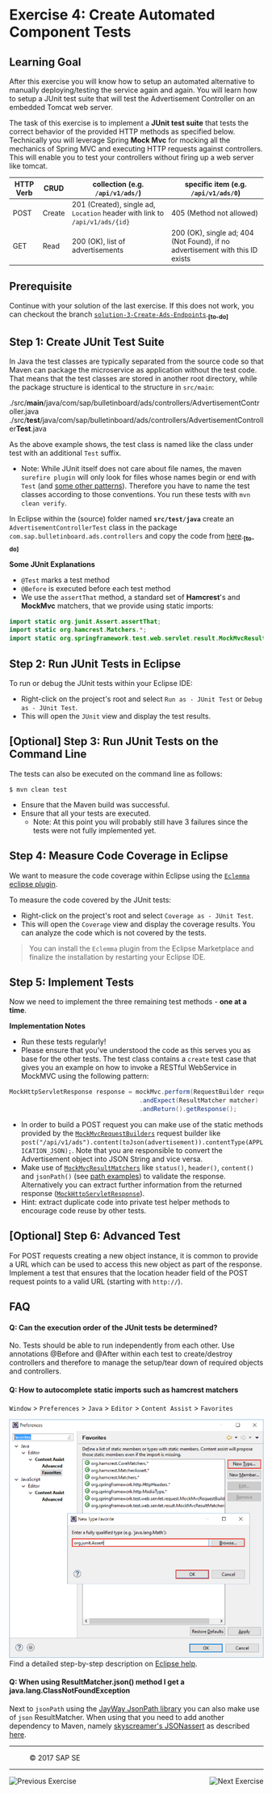Exercise 4: Create Automated Component Tests
==========================================

## Learning Goal
After this exercise you will know how to setup an automated alternative to manually deploying/testing the service again and again. You will learn how to setup a JUnit test suite that will test the Advertisement Controller on an embedded Tomcat web server.

The task of this exercise is to implement a **JUnit test suite** that tests the correct behavior of the provided HTTP methods as specified below. Technically you will leverage Spring **Mock Mvc** for mocking all the mechanics of Spring MVC and executing HTTP requests against controllers. This will enable you to test your controllers without firing up a web server like tomcat.


| HTTP Verb |  CRUD      | collection (e.g. `/api/v1/ads/`)   | specific item (e.g. `/api/v1/ads/0`)|   
| ----------- | ---------- | -------------------------------------- | --------------------------------------- |
| POST        | Create     | 201 (Created), single ad, `Location` header with link to `/api/v1/ads/{id}` | 405 (Method not allowed) |
| GET         | Read       | 200 (OK), list of advertisements | 200 (OK), single ad; 404 (Not Found), if no advertisement with this ID exists |

## Prerequisite
Continue with your solution of the last exercise. If this does not work, you can checkout the branch [`solution-3-Create-Ads-Endpoints`](https://github.wdf.sap.corp/cc-java/cc-bulletinboard-ads-spring-webmvc/tree/solution-3-Create-Ads-Endpoints).<sub><b>[to-do]</b></sub>

## Step 1: Create JUnit Test Suite
In Java the test classes are typically separated from the source code so that Maven can package the microservice as application without the test code. That means that the test classes are stored in another root directory, while the package structure is identical to the structure in `src/main`:

./src/**main**/java/com/sap/bulletinboard/ads/controllers/AdvertisementController.java
./src/**test**/java/com/sap/bulletinboard/ads/controllers/AdvertisementController**Test**.java

As the above example shows, the test class is named like the class under test with an additional `Test` suffix.
- Note: While JUnit itself does not care about file names, the maven `surefire plugin` will only look for files whose names begin or end with `Test` (and [some other patterns](http://maven.apache.org/surefire/maven-surefire-plugin/examples/inclusion-exclusion.html)). Therefore you have to name the test classes according to those conventions. You run these tests with `mvn clean verify`.


In Eclipse within the (source) folder named **`src/test/java`** create an `AdvertisementControllerTest` class in the package `com.sap.bulletinboard.ads.controllers` and copy the code from [here](https://github.wdf.sap.corp/raw/cc-java/cc-bulletinboard-ads-spring-webmvc/exercise-4-Create-ServiceTests/src/test/java/com/sap/bulletinboard/ads/controllers/AdvertisementControllerTest.java).<sub><b>[to-do]</b></sub>


**Some JUnit Explanations**
- `@Test` marks a test method
- `@Before` is executed before each test method
- We use the `assertThat` method, a standard set of **Hamcrest**'s and **MockMvc** matchers, that we provide using static imports: 
```java
import static org.junit.Assert.assertThat;
import static org.hamcrest.Matchers.*;
import static org.springframework.test.web.servlet.result.MockMvcResultMatchers.*;
```

## Step 2: Run JUnit Tests in Eclipse

To run or debug the JUnit tests within your Eclipse IDE:
- Right-click on the project's root and select `Run as - JUnit Test` or `Debug as - JUnit Test`.
- This will open the `JUnit` view and display the test results.


## [Optional] Step 3: Run JUnit Tests on the Command Line

The tests can also be executed on the command line as follows:
```
$ mvn clean test
```
- Ensure that the Maven build was successful.
- Ensure that all your tests are executed.
  - Note: At this point you will probably still have 3 failures since the tests were not fully implemented yet.

## Step 4: Measure Code Coverage in Eclipse
We want to measure the code coverage within Eclipse using the [`Eclemma` eclipse plugin](https://marketplace.eclipse.org/content/eclemma-java-code-coverage).

To measure the code covered by the JUnit tests:
- Right-click on the project's root and select `Coverage as - JUnit Test`.
- This will open the `Coverage` view and display the coverage results. You can analyze the code which is not covered by the tests.

> You can install the `Eclemma` plugin from the Eclipse Marketplace and finalize the installation by restarting your Eclipse IDE. 

## Step 5: Implement Tests
Now we need to implement the three remaining test methods - **one at a time**.

**Implementation Notes**
- Run these tests regularly!
- Please ensure that you've understood the code as this serves you as base for the other tests. The test class contains a `create` test case that gives you an example on how to invoke a RESTful WebService in MockMVC using the following pattern:
```java
MockHttpServletResponse response = mockMvc.perform(RequestBuilder requestBuilder)
                                    .andExpect(ResultMatcher matcher)
                                    .andReturn().getResponse();
```
- In order to build a POST request you can make use of the static methods provided by the [`MockMvcRequestBuilders`](http://docs.spring.io/spring/docs/current/javadoc-api/org/springframework/test/web/servlet/request/MockMvcRequestBuilders.html) request builder like `post("/api/v1/ads").content(toJson(advertisement)).contentType(APPLICATION_JSON);`. Note that you are responsible to convert the Advertisement object into JSON String and vice versa.
- Make use of [`MockMvcResultMatchers`](http://docs.spring.io/spring/docs/current/javadoc-api/org/springframework/test/web/servlet/result/MockMvcResultMatchers.html) like `status()`, `header()`, `content()` and `jsonPath()` (see [path examples](https://github.com/json-path/JsonPath#path-examples)) to validate the response. Alternatively you can extract further information from the returned response ([`MockHttpServletResponse`](http://docs.spring.io/spring/docs/current/javadoc-api/org/springframework/mock/web/MockHttpServletResponse.html)).
- Hint: extract duplicate code into private test helper methods to encourage code reuse by other tests.

## [Optional] Step 6: Advanced Test
For POST requests creating a new object instance, it is common to provide a URL which can be used to access this new object as part of the response. Implement a test that ensures that the location header field of the POST request points to a valid URL (starting with `http://`).

## FAQ
#### Q: Can the execution order of the JUnit tests be determined?
No. Tests should be able to run independently from each other.
Use annotations @Before and @After within each test to create/destroy controllers and therefore to manage the setup/tear down of required objects and controllers.

#### Q: How to autocomplete static imports such as hamcrest matchers

`Window` > `Preferences` > `Java` > `Editor` > `Content Assist` > `Favorites`

![](/CreateMicroservice/images/EclipseContentAssistForStaticImports.png)
Find a detailed step-by-step description on [Eclipse help](http://help.eclipse.org/mars/index.jsp?topic=%252Forg.eclipse.jdt.doc.user%252Ftips%252Fjdt_tips.html).

#### Q: When using ResultMatcher.json() method I get a java.lang.ClassNotFoundException
Next to `jsonPath` using the [JayWay JsonPath library](https://github.com/json-path/JsonPath) you can also make use of `json` ResultMatcher. When using that you need to add another dependency to Maven, namely [skyscreamer's JSONassert](https://github.com/skyscreamer/JSONassert) as described [here](http://www.baeldung.com/jsonassert).

***

<dl>
  <dd>
  <div class="footer">&copy; 2017 SAP SE</div>
  </dd>
</dl>
<hr>
<a href="Exercise_3_CreateAdsEndpoints.md">
  <img align="left" alt="Previous Exercise">
</a>
<a href="Exercise_4_Part2_CreateAdditionalAdsEndpoints.md">
  <img align="right" alt="Next Exercise">
</a>

